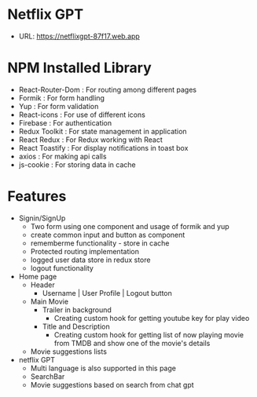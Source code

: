 # Netflix GPT

- URL: https://netflixgpt-87f17.web.app

# NPM Installed Library

- React-Router-Dom : For routing among different pages
- Formik : For form handling
- Yup : For form validation
- React-icons : For use of different icons
- Firebase : For authentication
- Redux Toolkit : For state management in application
- React Redux : For Redux working with React
- React Toastify : For display notifications in toast box
- axios : For making api calls
- js-cookie : For storing data in cache

# Features

- Signin/SignUp
  - Two form using one component and usage of formik and yup
  - create common input and button as component
  - rememberme functionality - store in cache
  - Protected routing implementation
  - logged user data store in redux store
  - logout functionality
- Home page
  - Header
    - Username | User Profile | Logout button
  - Main Movie
    - Trailer in background
      - Creating custom hook for getting youtube key for play video
    - Title and Description
      - Creating custom hook for getting list of now playing movie from TMDB and show one of the movie's details
  - Movie suggestions lists
- netflix GPT
  - Multi language is also supported in this page
  - SearchBar
  - Movie suggestions based on search from chat gpt
